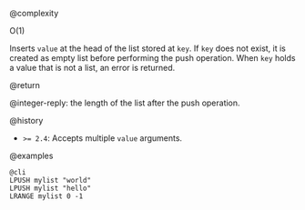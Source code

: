 @complexity

O(1)


Inserts `value` at the head of the list stored at `key`.  If `key` does not
exist, it is created as empty list before performing the push operation.
When `key` holds a value that is not a list, an error is returned.

@return

@integer-reply: the length of the list after the push operation.

@history

* `>= 2.4`: Accepts multiple `value` arguments.

@examples

    @cli
    LPUSH mylist "world"
    LPUSH mylist "hello"
    LRANGE mylist 0 -1

